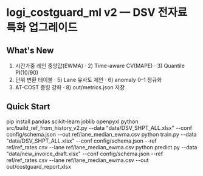 
# logi_costguard_ml v2 — DSV 전자료 특화 업그레이드

## What's New
1) 시간가중 레인 중앙값(EWMA) · 2) Time-aware CV(MAPE) · 3) Quantile PI(10/90)
4) 단위 변환 테이블 · 5) Lane 유사도 제안 · 6) anomaly 0–1 정규화
7) AT-COST 증빙 강화 · 8) out/metrics.json 저장

## Quick Start
pip install pandas scikit-learn joblib openpyxl
python src/build_ref_from_history_v2.py --data "data/DSV_SHPT_ALL.xlsx" --conf config/schema.json --out ref/lane_median_ewma.csv
python train.py --data "data/DSV_SHPT_ALL.xlsx" --conf config/schema.json --ref ref/ref_rates.csv --lane ref/lane_median_ewma.csv
python predict.py --data "data/new_invoice_draft.xlsx" --conf config/schema.json --ref ref/ref_rates.csv --lane ref/lane_median_ewma.csv --out out/costguard_report.xlsx
